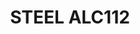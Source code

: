 ---
title: "STEEL ALC112"
price: "TBA"
desc: "Opis nije dostupan"
img_path: "/assets/img/A.MIG-8213.jpg"
brand: AMMO
available: true
cat: "titans"
subcat: "ALCLAD II - AMMO METALLIC PAINTS"
subsubcat: "SS"
---